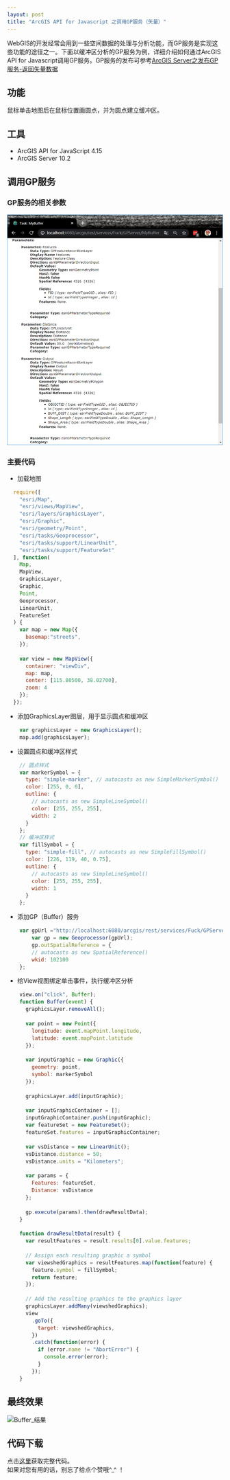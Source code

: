 ```yaml
---
layout: post
title: "ArcGIS API for Javascript 之调用GP服务（矢量）"
---
```

WebGIS的开发经常会用到一些空间数据的处理与分析功能，而GP服务是实现这些功能的途径之一。下面以缓冲区分析的GP服务为例，详细介绍如何通过ArcGIS API for Javascript调用GP服务。GP服务的发布可参考[ArcGIS Server之发布GP服务-返回矢量数据](https://blog.csdn.net/lovecarpenter/article/details/52496876)  
<!--more-->

## 功能  
鼠标单击地图后在鼠标位置画圆点，并为圆点建立缓冲区。
## 工具  
* ArcGIS API for JavaScript 4.15  
* ArcGIS Server 10.2


## 调用GP服务
### GP服务的相关参数
![GP_Buffer](\assets\images\arcgis-api-for-javascript-gp-service-vector\gp-service-parameters.png)
### 主要代码
* 加载地图
```javascript
  require([
    "esri/Map",
    "esri/views/MapView",
    "esri/layers/GraphicsLayer",
    "esri/Graphic",
    "esri/geometry/Point",
    "esri/tasks/Geoprocessor",
    "esri/tasks/support/LinearUnit",
    "esri/tasks/support/FeatureSet"
  ], function(
    Map,
    MapView,
    GraphicsLayer,
    Graphic,
    Point,
    Geoprocessor,
    LinearUnit,
    FeatureSet
  ) {
    var map = new Map({
      basemap:"streets",
    });

    var view = new MapView({
      container: "viewDiv",
      map: map,
      center: [115.80500, 38.02700],
      zoom: 4
    });
  });
```
* 添加GraphicsLayer图层，用于显示圆点和缓冲区
```javascript
    var graphicsLayer = new GraphicsLayer();
    map.add(graphicsLayer);
```
* 设置圆点和缓冲区样式
```javascript
    // 圆点样式
    var markerSymbol = {
      type: "simple-marker", // autocasts as new SimpleMarkerSymbol()
      color: [255, 0, 0],
      outline: {
        // autocasts as new SimpleLineSymbol()
        color: [255, 255, 255],
        width: 2
      }
    };
    // 缓冲区样式
    var fillSymbol = {
      type: "simple-fill", // autocasts as new SimpleFillSymbol()
      color: [226, 119, 40, 0.75],
      outline: {
        // autocasts as new SimpleLineSymbol()
        color: [255, 255, 255],
        width: 1
      }
    };
```
* 添加GP（Buffer）服务
```javascript
    var gpUrl ="http://localhost:6080/arcgis/rest/services/Fuck/GPServer/MyBuffer";
        var gp = new Geoprocessor(gpUrl);
        gp.outSpatialReference = {
        // autocasts as new SpatialReference()
        wkid: 102100
    };
```
* 给View视图绑定单击事件，执行缓冲区分析
```javascript
    view.on("click", Buffer);
    function Buffer(event) {
      graphicsLayer.removeAll();

      var point = new Point({
        longitude: event.mapPoint.longitude,
        latitude: event.mapPoint.latitude
      });

      var inputGraphic = new Graphic({
        geometry: point,
        symbol: markerSymbol
      });

      graphicsLayer.add(inputGraphic);

      var inputGraphicContainer = [];
      inputGraphicContainer.push(inputGraphic);
      var featureSet = new FeatureSet();
      featureSet.features = inputGraphicContainer;

      var vsDistance = new LinearUnit();
      vsDistance.distance = 50;
      vsDistance.units = "Kilometers";

      var params = {
        Features: featureSet,
        Distance: vsDistance
      };

      gp.execute(params).then(drawResultData);
    }

    function drawResultData(result) {
      var resultFeatures = result.results[0].value.features;

      // Assign each resulting graphic a symbol
      var viewshedGraphics = resultFeatures.map(function(feature) {
        feature.symbol = fillSymbol;
        return feature;
      });

      // Add the resulting graphics to the graphics layer
      graphicsLayer.addMany(viewshedGraphics);
      view
        .goTo({
          target: viewshedGraphics,
        })
        .catch(function(error) {
          if (error.name != "AbortError") {
            console.error(error);
          }
        });
    }
```
## 最终效果
![Buffer_结果](\assets\images\arcgis-api-for-javascript-gp-service-vector\demo.gif)  
## 代码下载
点击[这里](https://github.com/zhengjie9510/ArcGIS-API-for-JavaScript)获取完整代码。  
如果对您有用的话，别忘了给点个赞哦^_^ ！
